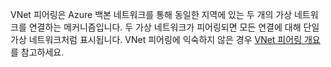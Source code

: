 VNet 피어링은 Azure 백본 네트워크를 통해 동일한 지역에 있는 두 개의 가상 네트워크를 연결하는 메커니즘입니다. 두 가상 네트워크가 피어링되면 모든 연결에 대해 단일 가상 네트워크처럼 표시됩니다. VNet 피어링에 익숙하지 않은 경우 [VNet 피어링 개요](../articles/virtual-network/virtual-network-peering-overview.md)를 참고하세요.

<!---HONumber=AcomDC_0928_2016-->